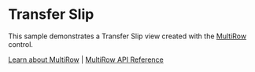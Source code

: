 Transfer Slip
=============

This sample demonstrates a Transfer Slip view created with the [MultiRow](https://www.grapecity.com/wijmo/api/classes/wijmo_grid_multirow.multirow.html) control.

[Learn about MultiRow](https://www.grapecity.com/wijmo-multirow) | [MultiRow API Reference](https://www.grapecity.com/wijmo/api/classes/wijmo_grid_multirow.multirow.html)